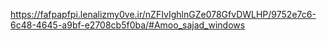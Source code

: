 
https://fafpapfpi.lenalizmy0ve.ir/nZFIvIghlnGZe078GfvDWLHP/9752e7c6-6c48-4645-a9bf-e2708cb5f0ba/#Amoo_sajad_windows
